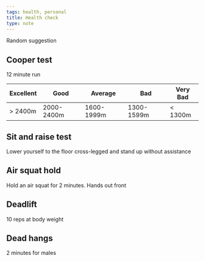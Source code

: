 ```yaml
---
tags: health, personal
title: Health check
type: note
---
```

Random suggestion

## Cooper test

12 minute run

| Excellent | Good | Average | Bad | Very Bad |
| --------- | ---- | ------- | --- | -------- |
| > 2400m | 2000-2400m | 1600-1999m | 1300-1599m | < 1300m | 


## Sit and raise test

Lower yourself to the floor cross-legged and stand up without assistance

## Air squat hold

Hold an air squat for 2 minutes.  Hands out front

## Deadlift

10 reps at body weight

## Dead hangs

2 minutes for males